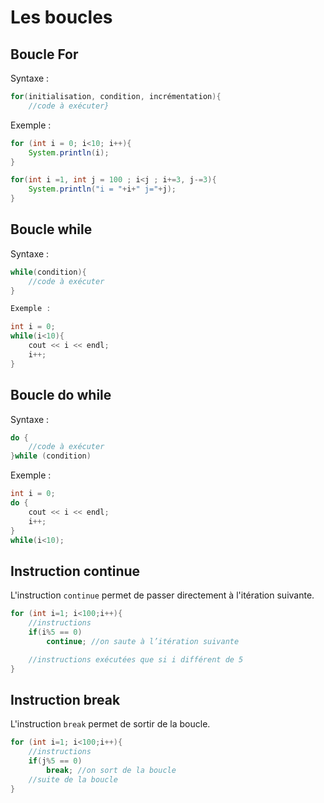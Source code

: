 # Les boucles

## Boucle For

Syntaxe :

``` java
for(initialisation, condition, incrémentation){
    //code à exécuter}
```

Exemple :

``` java
for (int i = 0; i<10; i++){
    System.println(i);
}

for(int i =1, int j = 100 ; i<j ; i+=3, j-=3){
    System.println("i = "+i+" j="+j);
}
```

## Boucle while

Syntaxe :

``` java
while(condition){
    //code à exécuter
}

Exemple :

int i = 0;
while(i<10){
    cout << i << endl;
    i++; 
}
```

## Boucle do while

Syntaxe :

``` java
do {
    //code à exécuter
}while (condition)
```

Exemple :

``` java
int i = 0;
do {
    cout << i << endl;
    i++;
}
while(i<10);
```

## Instruction continue

L'instruction ```continue``` permet de passer directement à l'itération suivante.

``` c++
for (int i=1; i<100;i++){
    //instructions
    if(i%5 == 0)
        continue; //on saute à l’itération suivante

    //instructions exécutées que si i différent de 5
}
```

## Instruction break

L'instruction ``` break ``` permet de sortir de la boucle.

``` c++
for (int i=1; i<100;i++){
    //instructions
    if(j%5 == 0)
        break; //on sort de la boucle
    //suite de la boucle
}
```
